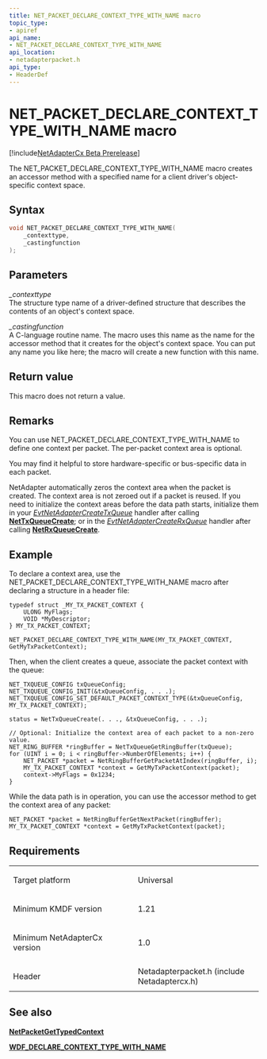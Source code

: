 ```yaml
---
title: NET_PACKET_DECLARE_CONTEXT_TYPE_WITH_NAME macro
topic_type:
- apiref
api_name:
- NET_PACKET_DECLARE_CONTEXT_TYPE_WITH_NAME
api_location:
- netadapterpacket.h
api_type:
- HeaderDef
---
```


# NET_PACKET_DECLARE_CONTEXT_TYPE_WITH_NAME macro


[!include[NetAdapterCx Beta Prerelease](../netcx-beta-prerelease.md)]

The NET_PACKET_DECLARE_CONTEXT_TYPE_WITH_NAME macro creates an accessor method with a specified name for a client driver's object-specific context space.

Syntax
------

```cpp
void NET_PACKET_DECLARE_CONTEXT_TYPE_WITH_NAME(
    _contexttype,
    _castingfunction
);
```

Parameters
----------

*_contexttype*   
The structure type name of a driver-defined structure that describes the contents of an object's context space.

*_castingfunction*   
A C-language routine name. The macro uses this name as the name for the accessor method that it creates for the object's context space.  You can put any name you like here; the macro will create a new function with this name.

Return value
------------

This macro does not return a value.

Remarks
-------

You can use NET_PACKET_DECLARE_CONTEXT_TYPE_WITH_NAME to define one context per packet.  The per-packet context area is optional.

You may find it helpful to store hardware-specific or bus-specific data in each packet.

NetAdapter automatically zeros the context area when the packet is created.
The context area is not zeroed out if a packet is reused.
If you need to initialize the context areas before the data path starts, initialize them in your [*EvtNetAdapterCreateTxQueue*](evt-net-adapter-create-txqueue.md) handler after calling [**NetTxQueueCreate**](nettxqueuecreate.md); or in the [*EvtNetAdapterCreateRxQueue*](evt-net-adapter-create-rxqueue.md) handler after calling [**NetRxQueueCreate**](netrxqueuecreate.md).

Example
-------

To declare a context area, use the NET_PACKET_DECLARE_CONTEXT_TYPE_WITH_NAME macro after declaring a structure in a header file:
```
typedef struct _MY_TX_PACKET_CONTEXT {
    ULONG MyFlags;
    VOID *MyDescriptor;
} MY_TX_PACKET_CONTEXT;

NET_PACKET_DECLARE_CONTEXT_TYPE_WITH_NAME(MY_TX_PACKET_CONTEXT, GetMyTxPacketContext);
```

Then, when the client creates a queue, associate the packet context with the queue:
```
NET_TXQUEUE_CONFIG txQueueConfig;
NET_TXQUEUE_CONFIG_INIT(&txQueueConfig, . . .);
NET_TXQUEUE_CONFIG_SET_DEFAULT_PACKET_CONTEXT_TYPE(&txQueueConfig, MY_TX_PACKET_CONTEXT);

status = NetTxQueueCreate(. . ., &txQueueConfig, . . .);

// Optional: Initialize the context area of each packet to a non-zero value.
NET_RING_BUFFER *ringBuffer = NetTxQueueGetRingBuffer(txQueue);
for (UINT i = 0; i < ringBuffer->NumberOfElements; i++) {
    NET_PACKET *packet = NetRingBufferGetPacketAtIndex(ringBuffer, i);
    MY_TX_PACKET_CONTEXT *context = GetMyTxPacketContext(packet);
    context->MyFlags = 0x1234;
}
```

While the data path is in operation, you can use the accessor method to get the context area of any packet:
```
NET_PACKET *packet = NetRingBufferGetNextPacket(ringBuffer);
MY_TX_PACKET_CONTEXT *context = GetMyTxPacketContext(packet);
```

Requirements
------------

<table>
<colgroup>
<col width="50%" />
<col width="50%" />
</colgroup>
<tbody>
<tr class="odd">
<td align="left"><p>Target platform</p></td>
<td align="left">Universal</td>
</tr>
<tr class="even">
<td align="left"><p>Minimum KMDF version</p></td>
<td align="left"><p>1.21</p></td>
</tr>
<tr class="odd">
<td align="left"><p>Minimum NetAdapterCx version</p></td>
<td align="left"><p>1.0</p></td>
</tr>
<tr class="even">
<td align="left"><p>Header</p></td>
<td align="left">Netadapterpacket.h (include Netadaptercx.h)</td>
</tr>
</tbody>
</table>

## See also


[**NetPacketGetTypedContext**](netpacketgettypedcontext.md)

[**WDF_DECLARE_CONTEXT_TYPE_WITH_NAME**](https://msdn.microsoft.com/library/windows/hardware/ff551252)

 

 






